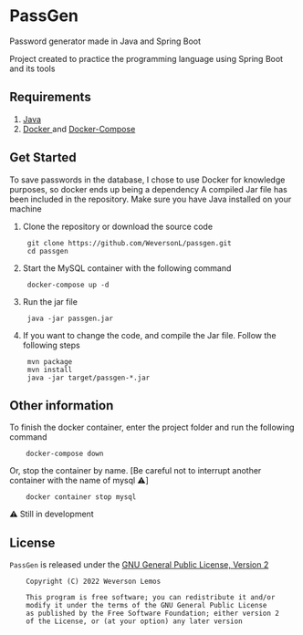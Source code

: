 # PassGen

Password generator made in Java and Spring Boot

Project created to practice the programming language using Spring Boot and its tools

## Requirements

1. [ Java ]( https://www.java.com/ )
2. [ Docker ]( https://docs.docker.com/engine/install/ ) and [ Docker-Compose ]( https://docs.docker.com/compose/ )

## Get Started

To save passwords in the database, I chose to use Docker for knowledge purposes, so docker ends up being a dependency
A compiled Jar file has been included in the repository. Make sure you have Java installed on your machine

1. Clone the repository or download the source code

        git clone https://github.com/WeversonL/passgen.git
        cd passgen

2. Start the MySQL container with the following command

        docker-compose up -d

3. Run the jar file

        java -jar passgen.jar

4. If you want to change the code, and compile the Jar file. Follow the following steps

        mvn package
        mvn install
        java -jar target/passgen-*.jar

        
## Other information

To finish the docker container, enter the project folder and run the following command

        docker-compose down

Or, stop the container by name. [Be careful not to interrupt another container with the name of mysql ⚠️]

        docker container stop mysql

⚠️ Still in development

## License

`PassGen` is released under the [ GNU General Public License, Version 2 ]( LICENSE )

        Copyright (C) 2022 Weverson Lemos

        This program is free software; you can redistribute it and/or
        modify it under the terms of the GNU General Public License
        as published by the Free Software Foundation; either version 2
        of the License, or (at your option) any later version